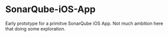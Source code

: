# SonarQube-iOS-App
Early prototype for a primitve SonarQube iOS App. Not much ambition here that doing some exploration.
